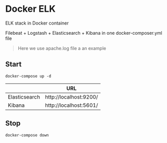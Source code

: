 # Docker ELK

ELK stack in Docker container

Filebeat + Logstash + Elasticsearch + Kibana in one docker-composer.yml file

> Here we use apache.log file a an example

## Start

```shell
docker-compose up -d
```

| <!-- -->      | URL                    |
| ------------- | ---------------------- |
| Elasticsearch | http://localhost:9200/ |
| Kibana        | http://localhost:5601/ |

## Stop

```shell
docker-compose down
```
